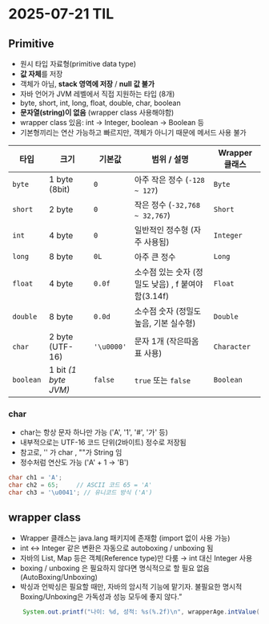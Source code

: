 # 2025-07-21 TIL

## Primitive
- 원시 타입 자료형(primitive data type)
- **값 자체**를 저장
- 객체가 아님, **stack 영역에 저장** / **null 값 불가** 
- 자바 언어가 JVM 레벨에서 직접 지원하는 타입 (8개)
- byte, short, int, long, float, double, char, boolean
- **문자열(string)이 없음** (wrapper class 사용해야함)
- wrapper class 있음: int → Integer, boolean → Boolean 등
- 기본형끼리는 연산 가능하고 빠르지만, 객체가 아니기 때문에 메서드 사용 불가

| 타입      | 크기                | 기본값      | 범위 / 설명                            | Wrapper 클래스     |
|-----------|---------------------|-------------|------------------------------------|---------------------|
| `byte`    | 1 byte (8bit)       | `0`         | 아주 작은 정수 (`-128 ~ 127`)            | `Byte`              |
| `short`   | 2 byte              | `0`         | 작은 정수 (`-32,768 ~ 32,767`)         | `Short`             |
| `int`     | 4 byte              | `0`         | 일반적인 정수형 (자주 사용됨)                  | `Integer`           |
| `long`    | 8 byte              | `0L`        | 아주 큰 정수                            | `Long`              |
| `float`   | 4 byte              | `0.0f`      | 소수점 있는 숫자 (정밀도 낮음) , f 붙여야함(3.14f) | `Float`             |
| `double`  | 8 byte              | `0.0d`      | 소수점 숫자 (정밀도 높음, 기본 실수형)            | `Double`            |
| `char`    | 2 byte (UTF-16)     | `'\u0000'`  | 문자 1개 (작은따옴표 사용)                   | `Character`         |
| `boolean` | 1 bit *(1 byte JVM)*| `false`     | `true` 또는 `false`                  | `Boolean`           |

### char
- char는 항상 문자 하나만 가능 ('A', '1', '#', '가' 등)
- 내부적으로는 UTF-16 코드 단위(2바이트) 정수로 저장됨
- 참고로, '' 가 char , ""가 String 임
- 정수처럼 연산도 가능 ('A' + 1 → 'B')
```java
char ch1 = 'A';
char ch2 = 65;     // ASCII 코드 65 = 'A'
char ch3 = '\u0041'; // 유니코드 방식 ('A')
```

## wrapper class
- Wrapper 클래스는 java.lang 패키지에 존재함 (import 없이 사용 가능)
- int ↔ Integer 같은 변환은 자동으로 autoboxing / unboxing 됨
- 자바의 List, Map 등은 객체(Reference type)만 다룸 → int 대신 Integer 사용
- boxing / unboxing 은 필요하지 않다면 명식적으로 할 필요 없음(AutoBoxing/Unboxing)
- 박싱과 언박싱은 필요할 때만, 자바의 암시적 기능에 맡기자. 불필요한 명시적 Boxing/Unboxing은 가독성과 성능 모두에 좋지 않다.”
```java
    System.out.printf("나이: %d, 성적: %s(%.2f)\n", wrapperAge.intValue(), wrapperGrade.charValue(), wrapperScore.doubleValue());
```
